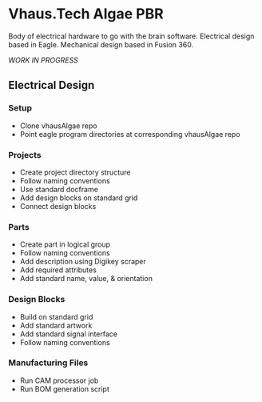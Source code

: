 
# Vhaus.Tech Algae PBR
Body of electrical hardware to go with the brain software.
Electrical design based in Eagle. Mechanical design based in Fusion 360.

*WORK IN PROGRESS*



## Electrical Design
### Setup
- Clone vhausAlgae repo
- Point eagle program directories at corresponding vhausAlgae repo

### Projects
- Create project directory structure
- Follow naming conventions
- Use standard docframe
- Add design blocks on standard grid
- Connect design blocks

### Parts
- Create part in logical group
- Follow naming conventions
- Add description using Digikey scraper
- Add required attributes
- Add standard name, value, & orientation

### Design Blocks
- Build on standard grid
- Add standard artwork
- Add standard signal interface
- Follow naming conventions

### Manufacturing Files
- Run CAM processor job
- Run BOM generation script
